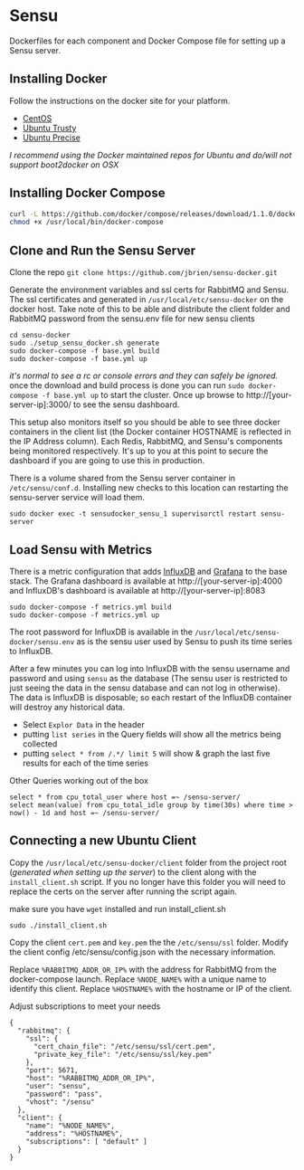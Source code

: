 Sensu
============

Dockerfiles for each component and Docker Compose file for setting up a Sensu server.

Installing Docker
-----------------
Follow the instructions on the docker site for your platform.
* [CentOS](https://docs.docker.com/installation/centos/)
* [Ubuntu Trusty](https://docs.docker.com/installation/ubuntulinux/#docker-maintained-package-installation)
* [Ubuntu Precise](https://docs.docker.com/installation/ubuntulinux/#ubuntu-precise-1204-lts-64-bit)

_I recommend using the Docker maintained repos for Ubuntu and do/will not support boot2docker on OSX_

Installing Docker Compose
-------------------------

```bash
curl -L https://github.com/docker/compose/releases/download/1.1.0/docker-compose-`uname -s`-`uname -m` > /usr/local/bin/docker-compose
chmod +x /usr/local/bin/docker-compose
```

Clone and Run the Sensu Server
------------------------------

Clone the repo ```git clone https://github.com/jbrien/sensu-docker.git```

Generate the environment variables and ssl certs for RabbitMQ and Sensu. The ssl certificates and generated in `/usr/local/etc/sensu-docker` on the docker host. Take note of this to be able and distribute the client folder and RabbitMQ password from the sensu.env file for new sensu clients

```
cd sensu-docker
sudo ./setup_sensu_docker.sh generate
sudo docker-compose -f base.yml build
sudo docker-compose -f base.yml up
```

_it's normal to see a rc or console errors and they can safely be ignored._ once the download and build process is done you can run `sudo docker-compose -f base.yml up` to start the cluster. Once up browse to http://[your-server-ip]:3000/ to see the sensu dashboard.

This setup also monitors itself so you should be able to see three docker containers in the client list (the Docker container HOSTNAME is reflected in the IP Address column). Each Redis, RabbitMQ, and Sensu's components being monitored respectively. It's up to you at this point to secure the dashboard if you are going to use this in production.

There is a volume shared from the Sensu server container in `/etc/sensu/conf.d`. Installing new checks to this location can restarting the sensu-server service will load them.

`sudo docker exec -t sensudocker_sensu_1 supervisorctl restart sensu-server`

Load Sensu with Metrics
-----------------------

There is a metric configuration that adds [InfluxDB](http://influxdb.com) and [Grafana](http://www.grafana.org) to the base stack. The Grafana dashboard is available at http://[your-server-ip]:4000 and InfluxDB's dashboard is available at http://[your-server-ip]:8083

```
sudo docker-compose -f metrics.yml build
sudo docker-compose -f metrics.yml up
```

The root password for InfluxDB is available in the `/usr/local/etc/sensu-docker/sensu.env` as is the sensu user used by Sensu to push its time series to InfluxDB.

After a few minutes you can log into InfluxDB with the sensu username and password and using `sensu` as the database (The sensu user is restricted to just seeing the data in the sensu database and can not log in otherwise). The data is InfluxDB is disposable; so each restart of the InfluxDB container will destroy any historical data.

* Select `Explor Data` in the header
* putting `list series` in the Query fields will show all the metrics being collected
* putting `select * from /.*/ limit 5` will show & graph the last five results for each of the time series

Other Queries working out of the box

```
select * from cpu_total_user where host =~ /sensu-server/
select mean(value) from cpu_total_idle group by time(30s) where time > now() - 1d and host =~ /sensu-server/

```

Connecting a new Ubuntu Client
-----------------------

Copy the `/usr/local/etc/sensu-docker/client` folder from the project root (_generated when setting up the server_) to the client along with the `install_client.sh` script. If you no longer have this folder you will need to replace the certs on the server after running the script again.

make sure you have `wget` installed and run install_client.sh

```
sudo ./install_client.sh
```
Copy the client `cert.pem` and `key.pem` the the `/etc/sensu/ssl` folder.
Modify the client config /etc/sensu/config.json with the necessary information.

Replace `%RABBITMQ_ADDR_OR_IP%` with the address for RabbitMQ from the docker-compose launch.
Replace `%NODE_NAME%` with a unique name to identify this client.
Replace `%HOSTNAME%` with the hostname or IP of the client.

Adjust subscriptions to meet your needs

```
{
  "rabbitmq": {
    "ssl": {
      "cert_chain_file": "/etc/sensu/ssl/cert.pem",
      "private_key_file": "/etc/sensu/ssl/key.pem"
    },
    "port": 5671,
    "host": "%RABBITMQ_ADDR_OR_IP%",
    "user": "sensu",
    "password": "pass",
    "vhost": "/sensu"
  },
  "client": {
    "name": "%NODE_NAME%",
    "address": "%HOSTNAME%",
    "subscriptions": [ "default" ]
  }
}
```
